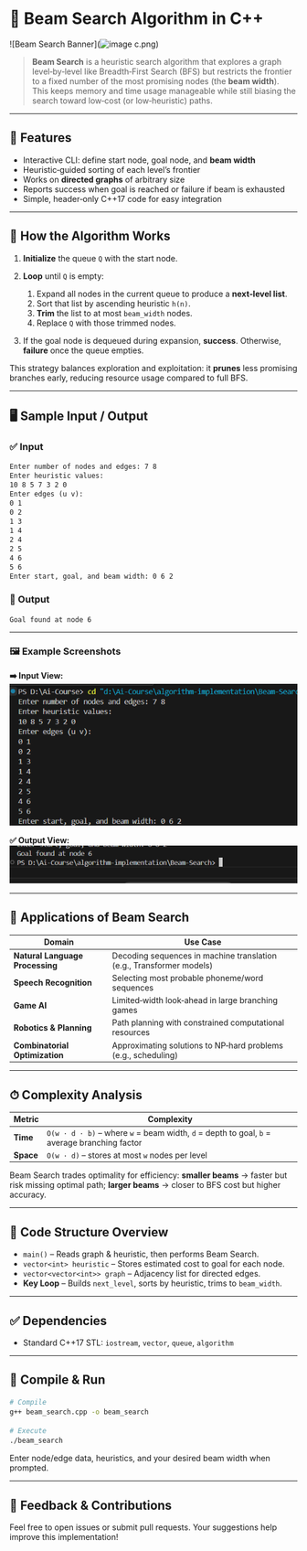 
# 🔦 Beam Search Algorithm in C++

![Beam Search Banner](<img width="860" height="791" alt="image" src="https://github.com/user-attachments/assets/f39bd12d-7cc5-4250-a1d7-d2cb2ddade5a" />
c.png)

> **Beam Search** is a heuristic search algorithm that explores a graph level‑by‑level like Breadth‑First Search (BFS) but restricts the frontier to a fixed number of the most promising nodes (the **beam width**). This keeps memory and time usage manageable while still biasing the search toward low‑cost (or low‑heuristic) paths.

---

## 📌 Features

* Interactive CLI: define start node, goal node, and **beam width**
* Heuristic‑guided sorting of each level’s frontier
* Works on **directed graphs** of arbitrary size
* Reports success when goal is reached or failure if beam is exhausted
* Simple, header‑only C++17 code for easy integration

---

## 🔧 How the Algorithm Works

1. **Initialize** the queue `Q` with the start node.
2. **Loop** until `Q` is empty:

   1. Expand all nodes in the current queue to produce a **next‑level list**.
   2. Sort that list by ascending heuristic `h(n)`.
   3. **Trim** the list to at most `beam_width` nodes.
   4. Replace `Q` with those trimmed nodes.
3. If the goal node is dequeued during expansion, **success**. Otherwise, **failure** once the queue empties.

This strategy balances exploration and exploitation: it **prunes** less promising branches early, reducing resource usage compared to full BFS.

---

## 🖥 Sample Input / Output

### ✅ Input

```
Enter number of nodes and edges: 7 8
Enter heuristic values:
10 8 5 7 3 2 0
Enter edges (u v):
0 1
0 2
1 3
1 4
2 4
2 5
4 6
5 6
Enter start, goal, and beam width: 0 6 2
```

### 🔽 Output

```
Goal found at node 6
```
---

### 🖼 Example Screenshots

**➡️ Input View:**
![Input Screenshot](./Image/Beam_Search_input.png)

**✅ Output View:**
![Output Screenshot](./Image/Beam_Search_output.png)

---

## 🚀 Applications of Beam Search

| Domain                          | Use Case                                                             |
| ------------------------------- | -------------------------------------------------------------------- |
| **Natural Language Processing** | Decoding sequences in machine translation (e.g., Transformer models) |
| **Speech Recognition**          | Selecting most probable phoneme/word sequences                       |
| **Game AI**                     | Limited‑width look‑ahead in large branching games                    |
| **Robotics & Planning**         | Path planning with constrained computational resources               |
| **Combinatorial Optimization**  | Approximating solutions to NP‑hard problems (e.g., scheduling)       |

---

## ⏱ Complexity Analysis

| Metric    | Complexity                                                                                   |
| --------- | -------------------------------------------------------------------------------------------- |
| **Time**  | `O(w · d · b)` – where `w` = beam width, `d` = depth to goal, `b` = average branching factor |
| **Space** | `O(w · d)` – stores at most `w` nodes per level                                              |

Beam Search trades optimality for efficiency: **smaller beams** → faster but risk missing optimal path; **larger beams** → closer to BFS cost but higher accuracy.

---

## 📄 Code Structure Overview

* `main()` – Reads graph & heuristic, then performs Beam Search.
* `vector<int> heuristic` – Stores estimated cost to goal for each node.
* `vector<vector<int>> graph` – Adjacency list for directed edges.
* **Key Loop** – Builds `next_level`, sorts by heuristic, trims to `beam_width`.

---

## ✅ Dependencies

* Standard C++17 STL: `iostream`, `vector`, `queue`, `algorithm`

---

## 🧪 Compile & Run

```bash
# Compile
g++ beam_search.cpp -o beam_search

# Execute
./beam_search
```

Enter node/edge data, heuristics, and your desired beam width when prompted.

---

## 🙌 Feedback & Contributions

Feel free to open issues or submit pull requests. Your suggestions help improve this implementation!
